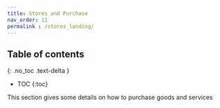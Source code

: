 ```yaml
---
title: Stores and Purchase
nav_order: 11
permalink : /stores_landing/
---
```


## Table of contents
{: .no_toc .text-delta } 
* TOC
{:toc}

This section gives some details on how to purchase goods and services

